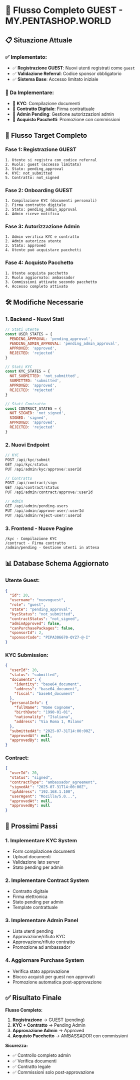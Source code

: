 # 🔄 Flusso Completo GUEST - MY.PENTASHOP.WORLD

## 📋 Situazione Attuale

### ✅ **Implementato:**
- ✅ **Registrazione GUEST**: Nuovi utenti registrati come `guest`
- ✅ **Validazione Referral**: Codice sponsor obbligatorio
- ✅ **Sistema Base**: Accesso limitato iniziale

### 🔄 **Da Implementare:**
- 🔄 **KYC**: Compilazione documenti
- 🔄 **Contratto Digitale**: Firma contrattuale
- 🔄 **Admin Pending**: Gestione autorizzazioni admin
- 🔄 **Acquisto Pacchetti**: Promozione con commissioni

## 🎯 Flusso Target Completo

### **Fase 1: Registrazione GUEST**
```
1. Utente si registra con codice referral
2. Ruolo: guest (accesso limitato)
3. Stato: pending_approval
4. KYC: not_submitted
5. Contratto: not_signed
```

### **Fase 2: Onboarding GUEST**
```
1. Compilazione KYC (documenti personali)
2. Firma contratto digitale
3. Stato: pending_admin_approval
4. Admin riceve notifica
```

### **Fase 3: Autorizzazione Admin**
```
1. Admin verifica KYC e contratto
2. Admin autorizza utente
3. Stato: approved
4. Utente può acquistare pacchetti
```

### **Fase 4: Acquisto Pacchetto**
```
1. Utente acquista pacchetto
2. Ruolo aggiornato: ambassador
3. Commissioni attivate secondo pacchetto
4. Accesso completo attivato
```

## 🛠️ Modifiche Necessarie

### **1. Backend - Nuovi Stati**
```javascript
// Stati utente
const USER_STATES = {
  PENDING_APPROVAL: 'pending_approval',
  PENDING_ADMIN_APPROVAL: 'pending_admin_approval', 
  APPROVED: 'approved',
  REJECTED: 'rejected'
}

// Stati KYC
const KYC_STATES = {
  NOT_SUBMITTED: 'not_submitted',
  SUBMITTED: 'submitted',
  APPROVED: 'approved',
  REJECTED: 'rejected'
}

// Stati Contratto
const CONTRACT_STATES = {
  NOT_SIGNED: 'not_signed',
  SIGNED: 'signed',
  APPROVED: 'approved',
  REJECTED: 'rejected'
}
```

### **2. Nuovi Endpoint**
```javascript
// KYC
POST /api/kyc/submit
GET /api/kyc/status
PUT /api/admin/kyc/approve/:userId

// Contratto
POST /api/contract/sign
GET /api/contract/status
PUT /api/admin/contract/approve/:userId

// Admin
GET /api/admin/pending-users
PUT /api/admin/approve-user/:userId
PUT /api/admin/reject-user/:userId
```

### **3. Frontend - Nuove Pagine**
```
/kyc - Compilazione KYC
/contract - Firma contratto
/admin/pending - Gestione utenti in attesa
```

## 📊 Database Schema Aggiornato

### **Utente Guest:**
```json
{
  "id": 20,
  "username": "nuovoguest",
  "role": "guest",
  "state": "pending_approval",
  "kycStatus": "not_submitted",
  "contractStatus": "not_signed",
  "adminApproved": false,
  "canPurchasePackages": false,
  "sponsorId": 2,
  "sponsorCode": "PIPA306670-QYZ7-@-I"
}
```

### **KYC Submission:**
```json
{
  "userId": 20,
  "status": "submitted",
  "documents": {
    "identity": "base64_document",
    "address": "base64_document",
    "fiscal": "base64_document"
  },
  "personalInfo": {
    "fullName": "Nome Cognome",
    "birthDate": "1990-01-01",
    "nationality": "Italiana",
    "address": "Via Roma 1, Milano"
  },
  "submittedAt": "2025-07-31T14:00:00Z",
  "approvedAt": null,
  "approvedBy": null
}
```

### **Contract:**
```json
{
  "userId": 20,
  "status": "signed",
  "contractType": "ambassador_agreement",
  "signedAt": "2025-07-31T14:00:00Z",
  "ipAddress": "192.168.1.100",
  "userAgent": "Mozilla/5.0...",
  "approvedAt": null,
  "approvedBy": null
}
```

## 🎯 Prossimi Passi

### **1. Implementare KYC System**
- Form compilazione documenti
- Upload documenti
- Validazione lato server
- Stato pending per admin

### **2. Implementare Contract System**
- Contratto digitale
- Firma elettronica
- Stato pending per admin
- Template contrattuale

### **3. Implementare Admin Panel**
- Lista utenti pending
- Approvazione/rifiuto KYC
- Approvazione/rifiuto contratto
- Promozione ad ambassador

### **4. Aggiornare Purchase System**
- Verifica stato approvazione
- Blocco acquisti per guest non approvati
- Promozione automatica post-approvazione

## ✅ Risultato Finale

**Flusso Completo:**
1. **Registrazione** → GUEST (pending)
2. **KYC + Contratto** → Pending Admin
3. **Approvazione Admin** → Approved
4. **Acquisto Pacchetto** → AMBASSADOR con commissioni

**Sicurezza:**
- ✅ Controllo completo admin
- ✅ Verifica documenti
- ✅ Contratto legale
- ✅ Commissioni solo post-approvazione 